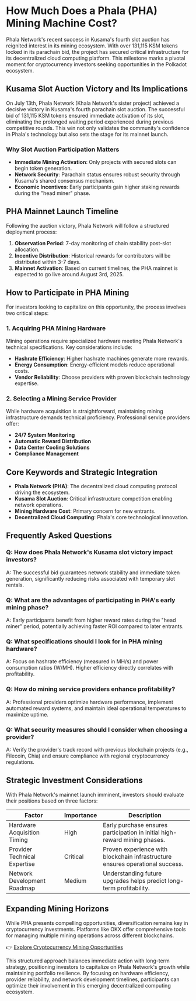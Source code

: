 # How Much Does a Phala (PHA) Mining Machine Cost?  

Phala Network's recent success in Kusama's fourth slot auction has reignited interest in its mining ecosystem. With over 131,115 KSM tokens locked in its parachain bid, the project has secured critical infrastructure for its decentralized cloud computing platform. This milestone marks a pivotal moment for cryptocurrency investors seeking opportunities in the Polkadot ecosystem.  

## Kusama Slot Auction Victory and Its Implications  

On July 13th, Phala Network (Khala Network's sister project) achieved a decisive victory in Kusama's fourth parachain slot auction. The successful bid of 131,115 KSM tokens ensured immediate activation of its slot, eliminating the prolonged waiting period experienced during previous competitive rounds. This win not only validates the community's confidence in Phala's technology but also sets the stage for its mainnet launch.  

### Why Slot Auction Participation Matters  
- **Immediate Mining Activation**: Only projects with secured slots can begin token generation.  
- **Network Security**: Parachain status ensures robust security through Kusama's shared consensus mechanism.  
- **Economic Incentives**: Early participants gain higher staking rewards during the "head miner" phase.  

## PHA Mainnet Launch Timeline  

Following the auction victory, Phala Network will follow a structured deployment process:  
1. **Observation Period**: 7-day monitoring of chain stability post-slot allocation.  
2. **Incentive Distribution**: Historical rewards for contributors will be distributed within 3-7 days.  
3. **Mainnet Activation**: Based on current timelines, the PHA mainnet is expected to go live around August 3rd, 2025.  

## How to Participate in PHA Mining  

For investors looking to capitalize on this opportunity, the process involves two critical steps:  

### 1. Acquiring PHA Mining Hardware  
Mining operations require specialized hardware meeting Phala Network's technical specifications. Key considerations include:  
- **Hashrate Efficiency**: Higher hashrate machines generate more rewards.  
- **Energy Consumption**: Energy-efficient models reduce operational costs.  
- **Vendor Reliability**: Choose providers with proven blockchain technology expertise.  

### 2. Selecting a Mining Service Provider  
While hardware acquisition is straightforward, maintaining mining infrastructure demands technical proficiency. Professional service providers offer:  
- **24/7 System Monitoring**  
- **Automatic Reward Distribution**  
- **Data Center Cooling Solutions**  
- **Compliance Management**  

## Core Keywords and Strategic Integration  
- **Phala Network (PHA)**: The decentralized cloud computing protocol driving the ecosystem.  
- **Kusama Slot Auction**: Critical infrastructure competition enabling network operations.  
- **Mining Hardware Cost**: Primary concern for new entrants.  
- **Decentralized Cloud Computing**: Phala's core technological innovation.  

## Frequently Asked Questions  

### Q: How does Phala Network's Kusama slot victory impact investors?  
A: The successful bid guarantees network stability and immediate token generation, significantly reducing risks associated with temporary slot rentals.  

### Q: What are the advantages of participating in PHA's early mining phase?  
A: Early participants benefit from higher reward rates during the "head miner" period, potentially achieving faster ROI compared to later entrants.  

### Q: What specifications should I look for in PHA mining hardware?  
A: Focus on hashrate efficiency (measured in MH/s) and power consumption ratios (W/MH). Higher efficiency directly correlates with profitability.  

### Q: How do mining service providers enhance profitability?  
A: Professional providers optimize hardware performance, implement automated reward systems, and maintain ideal operational temperatures to maximize uptime.  

### Q: What security measures should I consider when choosing a provider?  
A: Verify the provider's track record with previous blockchain projects (e.g., Filecoin, Chia) and ensure compliance with regional cryptocurrency regulations.  

## Strategic Investment Considerations  

With Phala Network's mainnet launch imminent, investors should evaluate their positions based on three factors:  

| Factor                | Importance | Description                                                                 |  
|-----------------------|------------|-----------------------------------------------------------------------------|  
| Hardware Acquisition Timing | High       | Early purchase ensures participation in initial high-reward mining phases. |  
| Provider Technical Expertise | Critical   | Proven experience with blockchain infrastructure ensures operational success. |  
| Network Development Roadmap | Medium     | Understanding future upgrades helps predict long-term profitability.       |  

## Expanding Mining Horizons  

While PHA presents compelling opportunities, diversification remains key in cryptocurrency investments. Platforms like OKX offer comprehensive tools for managing multiple mining operations across different blockchains.  

👉 [Explore Cryptocurrency Mining Opportunities](https://bit.ly/okx-bonus)  

This structured approach balances immediate action with long-term strategy, positioning investors to capitalize on Phala Network's growth while maintaining portfolio resilience. By focusing on hardware efficiency, provider reliability, and network development timelines, participants can optimize their involvement in this emerging decentralized computing ecosystem.
